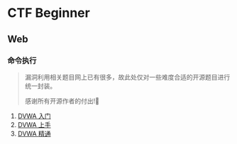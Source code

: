 # CTF Beginner

## Web

### 命令执行

> 漏洞利用相关题目网上已有很多，故此处仅对一些难度合适的开源题目进行统一封装。
> 
> 感谢所有开源作者的付出!🫡

1. [DVWA 入门](dvwa_low)
2. [DVWA 上手](dvwa_medium)
3. [DVWA 精通](dvwa_high)
